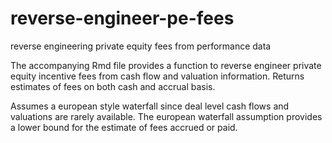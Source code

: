 # reverse-engineer-pe-fees
reverse engineering private equity fees from performance data

The accompanying Rmd file provides a function to reverse engineer private equity incentive fees from cash flow and valuation information.  Returns estimates of fees on both cash and accrual basis.

Assumes a european style waterfall since deal level cash flows and valuations are rarely available.  The european waterfall assumption provides a lower bound for the estimate of fees accrued or paid.  